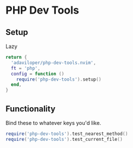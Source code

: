 # PHP Dev Tools

## Setup
Lazy
```lua
return {
  'adaviloper/php-dev-tools.nvim',
  ft = 'php',
  config = function ()
    require('php-dev-tools').setup()
  end,
}
```

## Functionality
Bind these to whatever keys you'd like.
```lua
require('php-dev-tools').test_nearest_method()
require('php-dev-tools').test_current_file()
```
